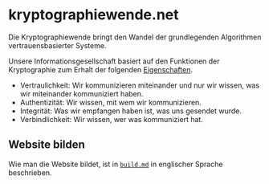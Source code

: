 # kryptographiewende.net

Die Kryptographiewende bringt den Wandel der grundlegenden Algorithmen vertrauensbasierter Systeme.

Unsere Informationsgesellschaft basiert auf den Funktionen der Kryptographie zum Erhalt der folgenden [Eigenschaften](https://de.wikipedia.org/wiki/Informationssicherheit#Motivation_und_Ziele_der_Informationssicherheit).

- Vertraulichkeit: Wir kommunizieren miteinander und nur wir wissen, was wir miteinander kommuniziert haben.
- Authentizität: Wir wissen, mit wem wir kommunizieren.
- Integrität: Was wir empfangen haben ist, was uns gesendet wurde.
- Verbindlichkeit: Wir wissen, wer was kommuniziert hat.

## Website bilden

Wie man die Website bildet, ist in [`build.md`](build.md) in englischer Sprache beschrieben.
